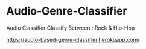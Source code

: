 # Audio-Genre-Classifier

Audio Classifier
Classify Between : Rock & Hip-Hop

https://audio-based-genre-classifier.herokuapp.com/
